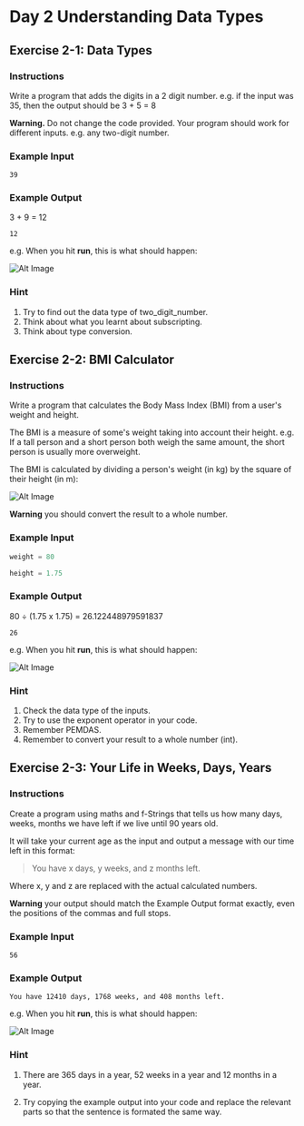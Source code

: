 # Day 2 Understanding Data Types

## Exercise 2-1: Data Types

### Instructions

Write a program that adds the digits in a 2 digit number. e.g. if the input was 35, then the output should be 3 + 5 = 8

**Warning.** Do not change the code provided. Your program should work for different inputs. e.g. any two-digit number.

### Example Input

    39

### Example Output

3 + 9 = 12

    12

e.g. When you hit **run**, this is what should happen:  

![Alt Image](https://cdn.fs.teachablecdn.com/iyJTPDDRRJCB1gmdVQMS)

### Hint

1. Try to find out the data type of two_digit_number.
2. Think about what you learnt about subscripting.
3. Think about type conversion.

## Exercise 2-2: BMI Calculator

### Instructions

Write a program that calculates the Body Mass Index (BMI) from a user's weight and height.

The BMI is a measure of some's weight taking into account their height. e.g. If a tall person and a short person both weigh the same amount, the short person is usually more overweight.

The BMI is calculated by dividing a person's weight (in kg) by the square of their height (in m):

![Alt Image](https://cdn.fs.teachablecdn.com/jKHjnLrNQjqzdz3MTMyv)

**Warning** you should convert the result to a whole number.

### Example Input

```python
weight = 80
```

```python
height = 1.75
```

### Example Output

80 ÷ (1.75 x 1.75) =  26.122448979591837

    26

e.g. When you hit **run**, this is what should happen:  

![Alt Image](https://cdn.fs.teachablecdn.com/wmjVjddeSmGj0QVtOUrE)

### Hint

1. Check the data type of the inputs.
2. Try to use the exponent operator in your code.
3. Remember PEMDAS.
4. Remember to convert your result to a whole number (int).

## Exercise 2-3: Your Life in Weeks, Days, Years

### Instructions

Create a program using maths and f-Strings that tells us how many days, weeks, months we have left if we live until 90 years old.

It will take your current age as the input and output a message with our time left in this format:

> You have x days, y weeks, and z months left.

Where x, y and z are replaced with the actual calculated numbers.

**Warning** your output should match the Example Output format exactly, even the positions of the commas and full stops.

### Example Input

    56

### Example Output

    You have 12410 days, 1768 weeks, and 408 months left.

e.g. When you hit **run**, this is what should happen:  

![Alt Image](https://cdn.fs.teachablecdn.com/RjqBViZQpyVTv7XY6cfA)

### Hint

1. There are 365 days in a year, 52 weeks in a year and 12 months in a year.

2. Try copying the example output into your code and replace the relevant parts so that the sentence is formated the same way.

